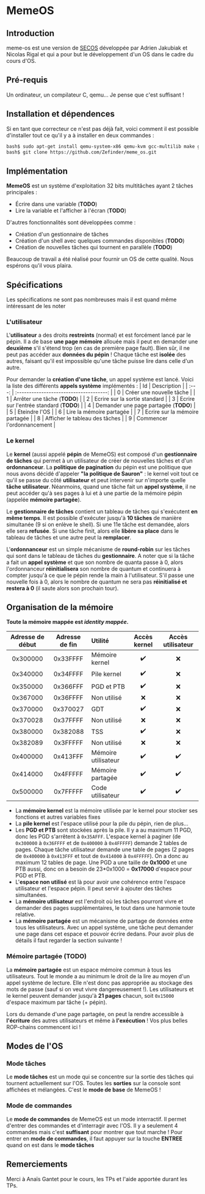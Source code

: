 # MemeOS

## Introduction

meme-os est une version de [SECOS](https://github.com/sduverger/secos) développée par Adrien Jakubiak et Nicolas Rigal et qui a pour but le développement d'un OS dans le cadre du cours d'OS.

## Pré-requis

Un ordinateur, un compilateur C, qemu... Je pense que c'est suffisant !

## Installation et dépendences

Si en tant que correcteur ce n'est pas déjà fait, voici comment il est possible d'installer tout ce qu'il y a à installer en deux commandes :

```bash
bash$ sudo apt-get install qemu-system-x86 qemu-kvm gcc-multilib make git
bash$ git clone https://github.com/Zefinder/meme_os.git
```

## Implémentation

**MemeOS** est un système d'exploitation 32 bits multitâches ayant 2 tâches principales :
- Écrire dans une variable (**TODO**)
- Lire la variable et l'afficher à l'écran (**TODO**)

D'autres fonctionnalités sont développées comme :
- Création d'un gestionnaire de tâches
- Création d'un shell avec quelques commandes disponibles (**TODO**)
- Création de nouvelles tâches qui tournent en parallèle (**TODO**)

Beaucoup de travail a été réalisé pour fournir un OS de cette qualité. Nous espérons qu'il vous plaira.

## Spécifications

Les spécifications ne sont pas nombreuses mais il est quand même intéressant de les noter

### L'utilisateur

L'**utilisateur** a des droits **restreints** (normal) et est forcément lancé par le pépin. Il a de base **une page mémoire** allouée mais il peut en demander une **deuxième** s'il s'étend trop (en cas de première page fault). Bien sûr, il ne peut pas accéder aux **données du pépin** ! Chaque tâche est **isolée** des autres, faisant qu'il est impossible qu'une tâche puisse lire dans celle d'un autre.

Pour demander la **création d'une tâche**, un appel système est lancé. Voici la liste des différents **appels système** implémentés : 
|  Id   |               Description               |
| :---: | :-------------------------------------: |
|   0   |        Créer une nouvelle tâche         |
|   1   |      Arrêter une tâche (**TODO**)       |
|   2   |      Ecrire sur la sortie standard      |
|   3   | Ecrire sur l'entrée standard (**TODO**) |
|   4   |  Demander une page partagée (**TODO**)  |
|   5   |              Eteindre l'OS              |
|   6   |        Lire la mémoire partagée         |
|   7   |     Ecrire sur la mémoire partagée      |
|   8   |     Afficher le tableau des tâches      |
|   9   |       Commencer l'ordonnancement        |

### Le kernel

Le **kernel** (aussi appelé **pépin** de MemeOS) est composé d'un **gestionnaire de tâches** qui permet à un utilisateur de créer de nouvelles tâches et d'un **ordonnanceur**. La **politique de pagination** du pépin est une politique que nous avons décidé d'appeler **"la politique de Sauron"** : le kernel voit tout ce qu'il se passe du côté **utilisateur** et peut intervenir sur n'importe quelle **tâche utilisateur**. Néanmoins, quand une tâche fait un **appel système**, il ne peut accéder qu'à ses pages à lui et à une partie de la mémoire pépin (appelée **mémoire partagée**). 

Le **gestionnaire de tâches** contient un tableau de tâches qui s'exécutent **en même temps**. Il est possible d'exécuter jusqu'à **10 tâches** de manière simultanée (9 si on enlève le shell). Si une 11e tâche est demandée, alors elle sera **refusée**. Si une tâche finit, alors elle **libère sa place** dans le tableau de tâches et une autre peut la **remplacer**. 

L'**ordonnanceur** est un simple mécanisme de **round-robin** sur les tâches qui sont dans le tableau de tâches du **gestionnaire**. A noter que si la tâche a fait un **appel système** et que son nombre de quanta passe à 0, alors l'ordonnanceur **réinitialisera** son nombre de quantum et continuera à compter jusqu'à ce que le pépin rende la main à l'utilisateur. S'il passe une nouvelle fois à 0, alors le nombre de quantum ne sera pas **réinitialisé et restera à 0** (il saute alors son prochain tour). 

## Organisation de la mémoire

**Toute la mémoire mappée est *identity mappée*.**

| Adresse de début | Adresse de fin | Utilité             |    Accès kernel    | Accès utilisateur  |
| :--------------: | :------------: | :------------------ | :----------------: | :----------------: |
|     0x300000     |    0x33FFFF    | Mémoire kernel      | :heavy_check_mark: |        :x:         |
|     0x340000     |    0x34FFFF    | Pile kernel         | :heavy_check_mark: |        :x:         |
|     0x350000     |    0x366FFF    | PGD et PTB          | :heavy_check_mark: |        :x:         |
|     0x367000     |    0x36FFFF    | Non utilisé         |        :x:         |        :x:         |
|     0x370000     |    0x370027    | GDT                 | :heavy_check_mark: |        :x:         |
|     0x370028     |    0x37FFFF    | Non utilisé         |        :x:         |        :x:         |
|     0x380000     |    0x382088    | TSS                 | :heavy_check_mark: |        :x:         |
|     0x382089     |    0x3FFFFF    | Non utilisé         |        :x:         |        :x:         |
|     0x400000     |    0x413FFF    | Mémoire utilisateur | :heavy_check_mark: | :heavy_check_mark: |
|     0x414000     |    0x4FFFFF    | Mémoire partagée    | :heavy_check_mark: | :heavy_check_mark: |
|     0x500000     |    0x7FFFFF    | Code utilisateur    | :heavy_check_mark: | :heavy_check_mark: |

- La **mémoire kernel** est la mémoire utilisée par le kernel pour stocker ses fonctions et autres variables fixes
- La **pile kernel** est l'espace utilisé pour la pile du pépin, rien de plus...
- Les **PGD et PTB** sont stockées après la pile. Il y a au maximum 11 PGD, donc les PGD s'arrêtent à `0x35AFFF`. L'espace kernel à paginer (de `0x300000` à `0x36FFFF` et de `0x400000` à `0x4FFFFF`) demande 2 tables de pages. Chaque tâche utilisateur demande une table de pages (2 pages de `0x400000` à `0x413FFF` et tout de `0x414000` à `0x4FFFFF`). On a donc au maximum 12 tables de page. Une PGD a une taille de **0x1000** et une PTB aussi, donc on a besoin de 23*0x1000 = **0x17000** d'espace pour PGD et PTB.
- L'**espace non utilisé** est là pour avoir une cohérence entre l'espace utilisateur et l'espace pépin. Il peut servir à ajouter des tâches simultanées.
- La **mémoire utilisateur** est l'endroit où les tâches pourront vivre et demander des pages supplémentaires, le tout dans une harmonie toute relative.
- La **mémoire partagée** est un mécanisme de partage de données entre tous les utilisateurs. Avec un appel système, une tâche peut demander une page dans cet espace et pouvoir écrire dedans. Pour avoir plus de détails il faut regarder la section suivante !

### Mémoire partagée (**TODO**)

La **mémoire partagée** est un espace mémoire commun à tous les utilisateurs. Tout le monde a au minimum le droit de la lire au moyen d'un appel système de lecture. Elle n'est donc pas appropriée au stockage des mots de passe (sauf si on veut vivre dangereusement !). Les utilisateurs et le kernel peuvent demander jusqu'à **21 pages** chacun, soit `0x15000` d'espace maximum par tâche (+ pépin).

Lors du demande d'une page partagée, on peut la rendre accessible à **l'écriture** des autres utilisateurs et même à **l'exécution** ! Vos plus belles ROP-chains commencent ici !

## Modes de l'OS

### Mode tâches

Le **mode tâches** est un mode qui se concentre sur la sortie des tâches qui tournent actuellement sur l'OS. Toutes les **sorties** sur la console sont affichées et mélangées. C'est le **mode de base** de MemeOS ! 

### Mode de commandes

Le **mode de commandes** de MemeOS est un mode interractif. Il permet d'entrer des commandes et d'interragir avec l'OS. Il y a seulement 4 commandes mais c'est **suffisant** pour montrer que tout marche !
Pour entrer en **mode de commandes**, il faut appuyer sur la touche **ENTREE** quand on est dans le **mode tâches**

## Remerciements

Merci à Anaïs Gantet pour le cours, les TPs et l'aide apportée durant les TPs. 
